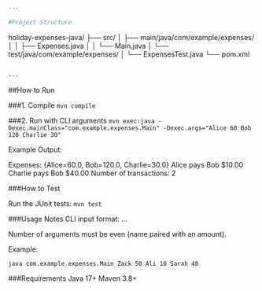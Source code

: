 ```yaml
---

#Project Structure

```
holiday-expenses-java/
├── src/
│ ├── main/java/com/example/expenses/
│ │ ├── Expenses.java
│ │ └── Main.java
│ └── test/java/com/example/expenses/
│ └── ExpensesTest.java
└── pom.xml
```

---
```


##How to Run

###1. Compile
`mvn compile`

###2. Run with CLI arguments
`mvn exec:java -Dexec.mainClass="com.example.expenses.Main" -Dexec.args="Alice 60 Bob 120 Charlie 30"`

Example Output:

Expenses: {Alice=60.0, Bob=120.0, Charlie=30.0}
Alice pays Bob $10.00
Charlie pays Bob $40.00
Number of transactions: 2

###How to Test

Run the JUnit tests:
`mvn test`

###Usage Notes
CLI input format: <Name1> <Amount1> <Name2> <Amount2> ...

Number of arguments must be even (name paired with an amount).

Example:

`java com.example.expenses.Main Zack 50 Ali 10 Sarah 40`

###Requirements
Java 17+
Maven 3.8+
